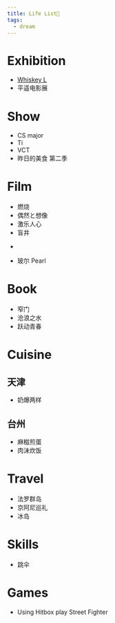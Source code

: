 ```yaml
---
title: Life List🚀
tags:
  - dream
---
```


# Exhibition

* [Whiskey L](plan/exhibition/whisky_l.md)
* 平遥电影展

# Show

* CS major
* Ti
* VCT
* 昨日的美食 第二季
# Film

* 燃烧
* 偶然と想像
* 激乐人心
* 盲井
* ~~~昆池岩~~~
* 玻尔 Pearl

# Book

* 窄门
* 沧浪之水
* 跃动青春

# Cuisine

## 天津

* 奶爆两样

## 台州

* 麻糍煎蛋
* 肉沫炊饭

# Travel

* 法罗群岛
* 京阿尼巡礼
* 冰岛


# Skills

* 跳伞


# Games

* Using Hitbox play Street Fighter